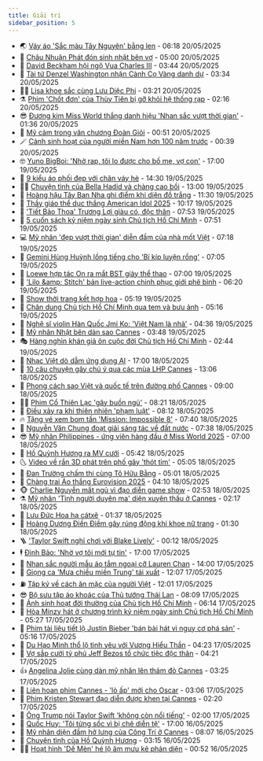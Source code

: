 ```yaml
---
title: Giải trí
sidebar_position: 5
---
```


<!-- vnexpress-giai-tri:START -->
- 🌏 [Váy áo &#39;Sắc màu Tây Nguyên&#39; bằng len](https://vnexpress.net/vay-ao-sac-mau-tay-nguyen-bang-len-4888029.html) - 06:18 20/05/2025
- 💫 [Châu Nhuận Phát đón sinh nhật bên vợ](https://vnexpress.net/chau-nhuan-phat-don-sinh-nhat-ben-vo-4888232.html) - 05:00 20/05/2025
- 🌮 [David Beckham hội ngộ Vua Charles III](https://vnexpress.net/david-beckham-hoi-ngo-vua-charles-iii-4888105.html) - 03:44 20/05/2025
- 🧠 [Tài tử Denzel Washington nhận Cành Cọ Vàng danh dự](https://vnexpress.net/tai-tu-denzel-washington-nhan-canh-co-vang-danh-du-4888075.html) - 03:34 20/05/2025
- 👨‍🏫 [Lisa khoe sắc cùng Lưu Diệc Phi](https://vnexpress.net/lisa-khoe-sac-cung-luu-diec-phi-4888167.html) - 03:21 20/05/2025
- ⚗️ [Phim &#39;Chốt đơn&#39; của Thùy Tiên bị gỡ khỏi hệ thống rạp](https://vnexpress.net/phim-chot-don-cua-thuy-tien-bi-go-khoi-he-thong-rap-4888104.html) - 02:16 20/05/2025
- 😎 [Đương kim Miss World thắng danh hiệu &#39;Nhan sắc vượt thời gian&#39;](https://vnexpress.net/duong-kim-miss-world-thang-danh-hieu-nhan-sac-vuot-thoi-gian-4887822.html) - 01:36 20/05/2025
- 🫣 [Mỹ cảm trong văn chương Đoàn Giỏi](https://vnexpress.net/my-cam-trong-van-chuong-doan-gioi-4887784.html) - 00:51 20/05/2025
- 🪄 [Cảnh sinh hoạt của người miền Nam hơn 100 năm trước](https://vnexpress.net/canh-sinh-hoat-cua-nguoi-mien-nam-hon-100-nam-truoc-4887907.html) - 00:39 20/05/2025
- 🤓 [Yuno BigBoi: &#39;Nhờ rap, tôi lo được cho bố mẹ, vợ con&#39;](https://vnexpress.net/yuno-bigboi-nho-rap-toi-lo-duoc-cho-bo-me-vo-con-4887565.html) - 17:00 19/05/2025
- 🫶 [9 kiểu áo phối đẹp với chân váy hè](https://vnexpress.net/9-kieu-ao-phoi-dep-voi-chan-vay-he-4880218.html) - 14:30 19/05/2025
- 🧑‍🏫 [Chuyện tình của Bella Hadid và chàng cao bồi](https://vnexpress.net/chuyen-tinh-cua-bella-hadid-va-chang-cao-boi-4886403.html) - 13:00 19/05/2025
- 🦄 [Hoàng hậu Tây Ban Nha ghi điểm khi diện đồ trắng](https://vnexpress.net/hoang-hau-tay-ban-nha-ghi-diem-khi-dien-do-trang-4887790.html) - 11:30 19/05/2025
- 💫 [Thầy giáo thể dục thắng American Idol 2025](https://vnexpress.net/thay-giao-the-duc-thang-american-idol-2025-4887865.html) - 10:17 19/05/2025
- 🎊 [&#39;Tiết Bảo Thoa&#39; Trương Lợi giàu có, độc thân](https://vnexpress.net/tiet-bao-thoa-truong-loi-giau-co-doc-than-4887828.html) - 07:53 19/05/2025
- 👹 [5 cuốn sách kỷ niệm ngày sinh Chủ tịch Hồ Chí Minh](https://vnexpress.net/5-cuon-sach-ky-niem-ngay-sinh-chu-tich-ho-chi-minh-4886999.html) - 07:51 19/05/2025
- 💻 [Mỹ nhân &#39;đẹp vượt thời gian&#39; diễn đầm của nhà mốt Việt](https://vnexpress.net/my-nhan-dep-vuot-thoi-gian-dien-dam-cua-nha-mot-viet-4887766.html) - 07:18 19/05/2025
- 🤡 [Gemini Hùng Huỳnh lồng tiếng cho &#39;Bí kíp luyện rồng&#39;](https://vnexpress.net/gemini-hung-huynh-long-tieng-cho-bi-kip-luyen-rong-4887759.html) - 07:05 19/05/2025
- 🥰 [Loewe hợp tác On ra mắt BST giày thể thao](https://vnexpress.net/loewe-hop-tac-on-ra-mat-bst-giay-the-thao-4886648.html) - 07:00 19/05/2025
- 🚀 [&#39;Lilo &amp;amp; Stitch&#39; bản live-action chinh phục giới phê bình](https://vnexpress.net/lilo-stitch-ban-live-action-chinh-phuc-gioi-phe-binh-4887605.html) - 06:20 19/05/2025
- 📝 [Show thời trang kết hợp hoa](https://vnexpress.net/show-thoi-trang-ket-hop-hoa-4887641.html) - 05:19 19/05/2025
- 🐲 [Chân dung Chủ tịch Hồ Chí Minh qua tem và bưu ảnh](https://vnexpress.net/chan-dung-chu-tich-ho-chi-minh-qua-tem-va-buu-anh-4887532.html) - 05:16 19/05/2025
- 🎃 [Nghệ sĩ violin Hàn Quốc Jmi Ko: &#39;Việt Nam là nhà&#39;](https://vnexpress.net/nghe-si-violin-han-quoc-jmi-ko-viet-nam-la-nha-4879986.html) - 04:36 19/05/2025
- 🤠 [Mỹ nhân Nhật bên dàn sao Cannes](https://vnexpress.net/my-nhan-nhat-ben-dan-sao-cannes-4887699.html) - 03:48 19/05/2025
- 🎭 [Hàng nghìn khán giả ôn cuộc đời Chủ tịch Hồ Chí Minh](https://vnexpress.net/hang-nghin-khan-gia-on-cuoc-doi-chu-tich-ho-chi-minh-4887550.html) - 02:44 19/05/2025
- 🧰 [Nhạc Việt dò dẫm ứng dụng AI](https://vnexpress.net/nhac-viet-do-dam-ung-dung-ai-4886391.html) - 17:00 18/05/2025
- 🦍 [10 câu chuyện gây chú ý qua các mùa LHP Cannes](https://vnexpress.net/10-cau-chuyen-gay-chu-y-qua-cac-mua-lhp-cannes-4886679.html) - 13:06 18/05/2025
- 🌝 [Phong cách sao Việt và quốc tế trên đường phố Cannes](https://vnexpress.net/phong-cach-sao-viet-va-quoc-te-tren-duong-pho-cannes-4887429.html) - 09:00 18/05/2025
- 🧑‍💻 [Phim Cổ Thiên Lạc &#39;gây buồn ngủ&#39;](https://vnexpress.net/phim-co-thien-lac-gay-buon-ngu-4887407.html) - 08:21 18/05/2025
- 🥸 [Điều xảy ra khi thiên nhiên &#39;phạm luật&#39;](https://vnexpress.net/dieu-xay-ra-khi-thien-nhien-pham-luat-4884763.html) - 08:12 18/05/2025
- 🔥 [Tặng vé xem bom tấn &#39;Mission: Impossible 8&#39;](https://vnexpress.net/tang-ve-xem-bom-tan-mission-impossible-8-4887185.html) - 07:40 18/05/2025
- 🐎 [Nguyễn Văn Chung đoạt giải sáng tác về đất nước](https://vnexpress.net/nguyen-van-chung-doat-giai-sang-tac-ve-dat-nuoc-4887377.html) - 07:38 18/05/2025
- 😎 [Mỹ nhân Philippines - ứng viên hàng đầu ở Miss World 2025](https://vnexpress.net/my-nhan-philippines-ung-vien-hang-dau-o-miss-world-2025-4887238.html) - 07:00 18/05/2025
- 🦄 [Hồ Quỳnh Hương ra MV cưới](https://vnexpress.net/ho-quynh-huong-ra-mv-cuoi-4887395.html) - 05:42 18/05/2025
- 🌜 [Video về rắn 3D phát trên phố gây &#39;thót tim&#39;](https://vnexpress.net/video-ve-ran-3d-phat-tren-pho-gay-thot-tim-4887385.html) - 05:05 18/05/2025
- 🚦 [Đan Trường chấm thi cùng Tô Hữu Bằng](https://vnexpress.net/dan-truong-cham-thi-cung-to-huu-bang-4887354.html) - 05:01 18/05/2025
- 🧐 [Chàng trai Áo thắng Eurovision 2025](https://vnexpress.net/chang-trai-ao-thang-eurovision-2025-4887369.html) - 04:10 18/05/2025
- 🐵 [Charlie Nguyễn mất ngủ vì đạo diễn game show](https://vnexpress.net/charlie-nguyen-mat-ngu-vi-dao-dien-game-show-4887117.html) - 02:53 18/05/2025
- ⚗️ [Mỹ nhân &#39;Tình người duyên ma&#39; diện xuyên thấu ở Cannes](https://vnexpress.net/my-nhan-tinh-nguoi-duyen-ma-dien-xuyen-thau-o-cannes-4887341.html) - 02:17 18/05/2025
- 👺 [Lưu Đức Hoa hạ cátxê](https://vnexpress.net/luu-duc-hoa-ha-catxe-4887336.html) - 01:37 18/05/2025
- 🌊 [Hoàng Dương Điền Điềm gây rúng động khi khoe nữ trang](https://vnexpress.net/hoang-duong-dien-diem-gay-rung-dong-khi-khoe-nu-trang-4887326.html) - 01:30 18/05/2025
- 🪜 [&#39;Taylor Swift nghỉ chơi với Blake Lively&#39;](https://vnexpress.net/taylor-swift-nghi-choi-voi-blake-lively-4886674.html) - 00:12 18/05/2025
- 🕴 [Đình Bảo: &#39;Nhờ vợ tôi mới tự tin&#39;](https://vnexpress.net/dinh-bao-nho-vo-toi-moi-tu-tin-4885731.html) - 17:00 17/05/2025
- 💃 [Nhan sắc người mẫu áo tắm ngoại cỡ Lauren Chan](https://vnexpress.net/nhan-sac-nguoi-mau-ao-tam-ngoai-co-lauren-chan-4885792.html) - 14:00 17/05/2025
- 🦄 [Giọng ca &#39;Mưa chiều miền Trung&#39; tái xuất](https://vnexpress.net/giong-ca-mua-chieu-mien-trung-tai-xuat-4887239.html) - 12:07 17/05/2025
- ⛽️ [Tập ký về cách ăn mặc của người Việt](https://vnexpress.net/tap-ky-ve-cach-an-mac-cua-nguoi-viet-4884468.html) - 12:01 17/05/2025
- 😎 [Bộ sưu tập áo khoác của Thủ tướng Thái Lan](https://vnexpress.net/bo-suu-tap-ao-khoac-cua-thu-tuong-thai-lan-4887167.html) - 08:09 17/05/2025
- 🌊 [Ảnh sinh hoạt đời thường của Chủ tịch Hồ Chí Minh](https://vnexpress.net/anh-sinh-hoat-doi-thuong-cua-chu-tich-ho-chi-minh-4886958.html) - 06:14 17/05/2025
- 🐲 [Hòa Minzy hát ở chương trình kỷ niệm ngày sinh Chủ tịch Hồ Chí Minh](https://vnexpress.net/hoa-minzy-hat-o-chuong-trinh-ky-niem-ngay-sinh-chu-tich-ho-chi-minh-4886552.html) - 05:27 17/05/2025
- 💂 [Phim tài liệu tiết lộ Justin Bieber &#39;bán bài hát vì nguy cơ phá sản&#39;](https://vnexpress.net/phim-tai-lieu-tiet-lo-justin-bieber-ban-bai-hat-vi-nguy-co-pha-san-4887126.html) - 05:16 17/05/2025
- 🙉 [Du Hạo Minh thổ lộ tình yêu với Vương Hiểu Thần](https://vnexpress.net/du-hao-minh-tho-lo-tinh-yeu-voi-vuong-hieu-than-4887146.html) - 04:23 17/05/2025
- 💪 [Vợ sắp cưới tỷ phú Jeff Bezos tổ chức tiệc độc thân](https://vnexpress.net/vo-sap-cuoi-ty-phu-jeff-bezos-to-chuc-tiec-doc-than-4887150.html) - 04:21 17/05/2025
- 👍 [Angelina Jolie cùng dàn mỹ nhân lên thảm đỏ Cannes](https://vnexpress.net/angelina-jolie-cung-dan-my-nhan-len-tham-do-cannes-4887139.html) - 03:25 17/05/2025
- 💪 [Liên hoan phim Cannes - &#39;lò ấp&#39; mới cho Oscar](https://vnexpress.net/lien-hoan-phim-cannes-lo-ap-moi-cho-oscar-4885598.html) - 03:06 17/05/2025
- 💄 [Phim Kristen Stewart đạo diễn được khen tại Cannes](https://vnexpress.net/phim-kristen-stewart-dao-dien-duoc-khen-tai-cannes-4887109.html) - 02:20 17/05/2025
- 🦩 [Ông Trump nói Taylor Swift &#39;không còn nổi tiếng&#39;](https://vnexpress.net/ong-trump-noi-taylor-swift-khong-con-noi-tieng-4887096.html) - 02:00 17/05/2025
- 🥸 [Quốc Huy: &#39;Tôi từng sốc vì bị chê diễn tệ&#39;](https://vnexpress.net/quoc-huy-toi-tung-soc-vi-bi-che-dien-te-4886062.html) - 17:00 16/05/2025
- 🧰 [Mỹ nhân diện đầm hở lưng của Công Trí ở Cannes](https://vnexpress.net/my-nhan-dien-dam-ho-lung-cua-cong-tri-o-cannes-4886664.html) - 08:07 16/05/2025
- 💼 [Chuyện tình của Hồ Quỳnh Hương](https://vnexpress.net/chuyen-tinh-cua-ho-quynh-huong-4886576.html) - 03:15 16/05/2025
- 🧑‍💻 [Hoạt hình &#39;Dế Mèn&#39; hé lộ âm mưu kẻ phản diện](https://vnexpress.net/hoat-hinh-de-men-he-lo-am-muu-ke-phan-dien-4886516.html) - 00:52 16/05/2025<!-- vnexpress-giai-tri:END -->
